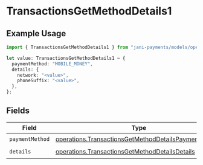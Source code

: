 # TransactionsGetMethodDetails1

## Example Usage

```typescript
import { TransactionsGetMethodDetails1 } from "jani-payments/models/operations";

let value: TransactionsGetMethodDetails1 = {
  paymentMethod: "MOBILE_MONEY",
  details: {
    network: "<value>",
    phoneSuffix: "<value>",
  },
};
```

## Fields

| Field                                                                                                                        | Type                                                                                                                         | Required                                                                                                                     | Description                                                                                                                  |
| ---------------------------------------------------------------------------------------------------------------------------- | ---------------------------------------------------------------------------------------------------------------------------- | ---------------------------------------------------------------------------------------------------------------------------- | ---------------------------------------------------------------------------------------------------------------------------- |
| `paymentMethod`                                                                                                              | [operations.TransactionsGetMethodDetailsPaymentMethod](../../models/operations/transactionsgetmethoddetailspaymentmethod.md) | :heavy_check_mark:                                                                                                           | N/A                                                                                                                          |
| `details`                                                                                                                    | [operations.TransactionsGetMethodDetailsDetails](../../models/operations/transactionsgetmethoddetailsdetails.md)             | :heavy_check_mark:                                                                                                           | N/A                                                                                                                          |